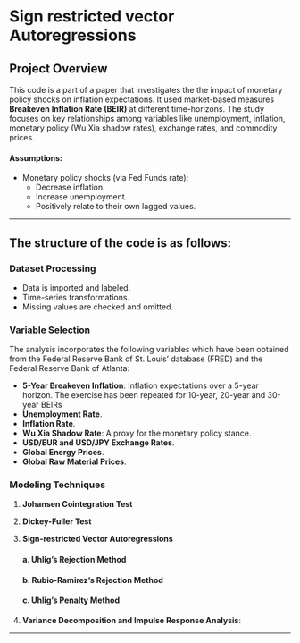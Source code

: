 # Sign restricted vector Autoregressions
## Project Overview

This code is a part of a paper that investigates the the impact of monetary policy shocks on inflation expectations. It used  market-based measures **Breakeven Inflation Rate (BEIR)** at different time-horizons. The study focuses on key relationships among variables like unemployment, inflation, monetary policy (Wu Xia shadow rates), exchange rates, and commodity prices. 
#### Assumptions:
- Monetary policy shocks (via Fed Funds rate):
  - Decrease inflation.
  - Increase unemployment.
  - Positively relate to their own lagged values.
---

## The structure of the code is as follows:

### Dataset Processing
- Data is imported and labeled.
- Time-series transformations.
- Missing values are checked and omitted.

### Variable Selection
The analysis incorporates the following variables which have been obtained from the Federal Reserve Bank of St. Louis’ database (FRED) and the Federal Reserve Bank of Atlanta:
- **5-Year Breakeven Inflation**: Inflation expectations over a 5-year horizon. The exercise has been repeated for 10-year, 20-year and 30-year BEIRs
- **Unemployment Rate**.
- **Inflation Rate**.
- **Wu Xia Shadow Rate**: A proxy for the monetary policy stance.
- **USD/EUR and USD/JPY Exchange Rates**.
- **Global Energy Prices**.
- **Global Raw Material Prices**.

### Modeling Techniques
1. **Johansen Cointegration Test**
2. **Dickey-Fuller Test**
3. **Sign-restricted Vector Autoregressions** 

    #### a. **Uhlig’s Rejection Method**
    #### b. **Rubio-Ramirez’s Rejection Method**
    #### c. **Uhlig’s Penalty Method**

5. **Variance Decomposition and Impulse Response Analysis**:

---
